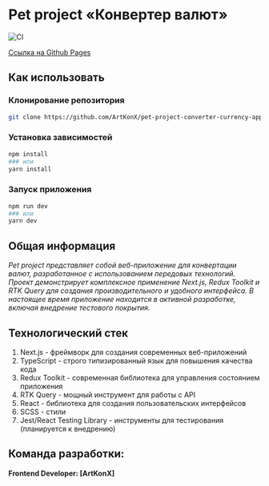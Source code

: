 # Pet project «Конвертер валют»

![CI](https://github.com/ArtKonX/pet-project-converter-currency-app/actions/workflows/web.yml/badge.svg)

[Ссылка на Github Pages](https://artkonx.github.io/pet-project-converter-currency-app/)

## Как использовать
### Клонирование репозитория
```bash
git clone https://github.com/ArtKonX/pet-project-converter-currency-app.git
```
### Установка зависимостей
```bash
npm install
### или
yarn install
```
### Запуск приложения
```bash
npm run dev
### или
yarn dev
```

## Общая информация
*Pet project представляет собой веб-приложение для конвертации валют, разработанное с использованием передовых технологий. Проект демонстрирует комплексное применение Next.js, Redux Toolkit и RTK Query для создания производительного и удобного интерфейса. В настоящее время приложение находится в активной разработке, включая внедрение тестового покрытия.*

## Технологический стек
1. Next.js - фреймворк для создания современных веб-приложений
2. TypeScript - строго типизированный язык для повышения качества кода
3. Redux Toolkit - современная библиотека для управления состоянием приложения
4. RTK Query - мощный инструмент для работы с API
5. React - библиотека для создания пользовательских интерфейсов
6. SCSS - стили
7. Jest/React Testing Library - инструменты для тестирования (планируется к внедрению)

## Команда разработки:

**Frontend Developer: [ArtKonX]**